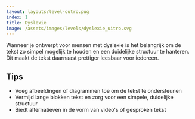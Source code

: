 ```yaml
---
layout: layouts/level-outro.pug
index: 1
title: Dyslexie
image: /assets/images/levels/dyslexie_uitro.svg
---
```


Wanneer je ontwerpt voor mensen met dyslexie is het belangrijk om de tekst zo simpel mogelijk te houden en een duidelijke structuur te hanteren. Dit maakt de tekst daarnaast prettiger leesbaar voor iedereen.

## Tips

* Voeg afbeeldingen of diagrammen toe om de tekst te ondersteunen
* Vermijd lange blokken tekst en zorg voor een simpele, duidelijke structuur
* Biedt alternatieven in de vorm van video's of gesproken tekst